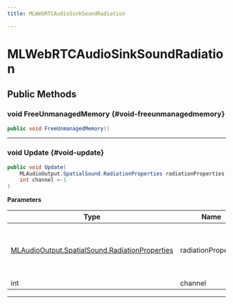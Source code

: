 ```yaml
---
title: MLWebRTCAudioSinkSoundRadiation

---
```


# MLWebRTCAudioSinkSoundRadiation










## Public Methods

### void FreeUnmanagedMemory {#void-freeunmanagedmemory}

```csharp
public void FreeUnmanagedMemory()
```






-----------

### void Update {#void-update}

```csharp
public void Update(
    MLAudioOutput.SpatialSound.RadiationProperties radiationProperties,
    int channel =-1
)
```


**Parameters**

| Type | Name  | Description  | 
|--|--|--|
| [MLAudioOutput.SpatialSound.RadiationProperties](/versioned_docs/version-14-Jun-2023/unity-api/api/UnityEngine.XR.MagicLeap/MLAudioOutput/SpatialSound/UnityEngine.XR.MagicLeap.MLAudioOutput.SpatialSound.RadiationProperties.md) |radiationProperties|Properties specifying the directivity of a spatial sound. |
| int |channel||






-----------

